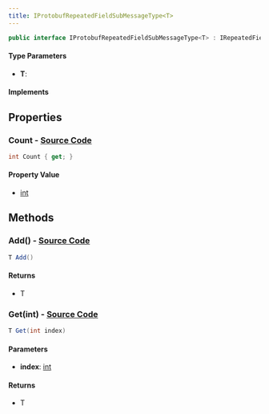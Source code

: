 ```yaml
---
title: IProtobufRepeatedFieldSubMessageType<T>
---
```


```csharp
public interface IProtobufRepeatedFieldSubMessageType<T> : IRepeatedField, IEnumerable<T>, IEnumerable where T : ITypedProtobuf<T>
```

#### Type Parameters

- **T**: 

#### Implements

## Properties

### **Count** - [Source Code](https://github.com/swiftly-solution/swiftlys2/blob/main/managed/src/SwiftlyS2.Shared/Modules/NetMessages/IProtobufRepeatedField.cs#L15)

```csharp
int Count { get; }
```

#### Property Value

- [int](https://learn.microsoft.com/dotnet/api/system.int32)

## Methods

### **Add()** - [Source Code](https://github.com/swiftly-solution/swiftlys2/blob/main/managed/src/SwiftlyS2.Shared/Modules/NetMessages/IProtobufRepeatedField.cs#L19)

```csharp
T Add()
```

#### Returns

- T

### **Get(int)** - [Source Code](https://github.com/swiftly-solution/swiftlys2/blob/main/managed/src/SwiftlyS2.Shared/Modules/NetMessages/IProtobufRepeatedField.cs#L17)

```csharp
T Get(int index)
```

#### Parameters

- **index**: [int](https://learn.microsoft.com/dotnet/api/system.int32)

#### Returns

- T

